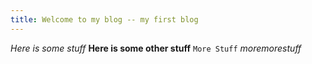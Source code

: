 ```yaml
---
title: Welcome to my blog -- my first blog
---
```


*Here is some stuff*
**Here is some other stuff**
`More Stuff`
$more more stuff$
